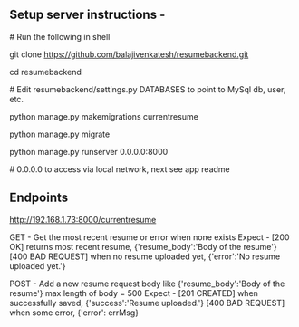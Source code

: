 ## Setup server instructions -

\# Run the following in shell

git clone https://github.com/balajivenkatesh/resumebackend.git

cd resumebackend

\# Edit resumebackend/settings.py DATABASES to point to MySql db, user, etc.

python manage.py makemigrations currentresume

python manage.py migrate

python manage.py runserver 0.0.0.0:8000

\# 0.0.0.0 to access via local network, next see app readme

## Endpoints

http://192.168.1.73:8000/currentresume

GET - Get the most recent resume or error when none exists
Expect -
	[200 OK] returns most recent resume, {'resume_body':'Body of the resume'}
	[400 BAD REQUEST] when no resume uploaded yet, {'error':'No resume uploaded yet.'}
	
POST - Add a new resume
	request body like {'resume_body':'Body of the resume'}
	max length of body = 500
Expect -
	[201 CREATED] when successfully saved, {'success':'Resume uploaded.'}
	[400 BAD REQUEST] when some error, {'error': errMsg}
	